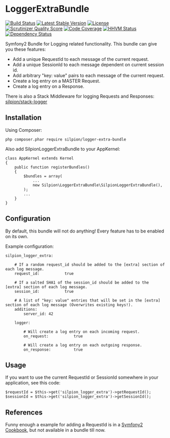 LoggerExtraBundle
=================

[![Build Status](https://travis-ci.org/h4cc/LoggerExtraBundle.png?branch=master)](https://travis-ci.org/h4cc/LoggerExtraBundle)
[![Latest Stable Version](https://poser.pugx.org/silpion/logger-extra-bundle/v/stable.png)](https://packagist.org/packages/silpion/logger-extra-bundle)
[![License](https://poser.pugx.org/silpion/logger-extra-bundle/license.png)](https://packagist.org/packages/silpion/logger-extra-bundle)
[![Scrutinizer Quality Score](https://scrutinizer-ci.com/g/h4cc/LoggerExtraBundle/badges/quality-score.png?s=b72d47d970efc18d3bda7fa8cafb50572f075d77)](https://scrutinizer-ci.com/g/h4cc/LoggerExtraBundle/)
[![Code Coverage](https://scrutinizer-ci.com/g/h4cc/LoggerExtraBundle/badges/coverage.png?s=e4481b53f54f85b768fcc5f8cce170f53e6faf30)](https://scrutinizer-ci.com/g/h4cc/LoggerExtraBundle/)
[![HHVM Status](http://hhvm.h4cc.de/badge/silpion/logger-extra-bundle.png)](http://hhvm.h4cc.de/package/silpion/logger-extra-bundle)
[![Dependency Status](https://www.versioneye.com/php/silpion:logger-extra-bundle/dev-master/badge.png)](https://www.versioneye.com/php/silpion:logger-extra-bundle/dev-master)

Symfony2 Bundle for Logging related functionality. This bundle can give you these features:

* Add a unique RequestId to each message of the current request.
* Add a unique SessionId to each message dependent on current session id.
* Add arbitrary "key: value" pairs to each message of the current request.
* Create a log entry on a MASTER Request.
* Create a log entry on a Response.

There is also a Stack Middleware for logging Requests and Responses:
[silpion/stack-logger](https://github.com/h4cc/StackLogger)

Installation
------------------

Using Composer:

```
php composer.phar require silpion/logger-extra-bundle
```

Also add SilpionLoggerExtraBundle to your AppKernel:

```
class AppKernel extends Kernel
{
    public function registerBundles()
    {
        $bundles = array(
            ...
            new Silpion\LoggerExtraBundle\SilpionLoggerExtraBundle(),
        );
        ...
    }
}
```

Configuration
------------------

By default, this bundle will not do anything!
Every feature has to be enabled on its own.

Example configuration:
```
silpion_logger_extra:

    # If a random request_id should be added to the [extra] section of each log message.
    request_id:           true

    # If a salted SHA1 of the session_id should be added to the [extra] section of each log message.
    session_id:           true

    # A list of "key: value" entries that will be set in the [extra] section of each log message (Overwrites existing keys!).
    additions:
        server_id: 42

    logger:

        # Will create a log entry on each incoming request.
        on_request:           true

        # Will create a log entry on each outgoing response.
        on_response:          true
```


Usage
-----------------

If you want to use the current RequestId or SessionId somewhere in your application, see this code:

```
$requestId = $this->get('silpion_logger_extra')->getRequestId();
$sessionId = $this->get('silpion_logger_extra')->getSessionId();
```


References
----------

Funny enough a example for adding a RequestId is in a [Symfony2 Cookbook](http://symfony.com/doc/current/cookbook/logging/monolog.html#adding-some-extra-data-in-the-log-messages), but not available in a bundle till now.
